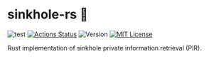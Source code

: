# sinkhole-rs 🦀

![test](https://github.com/hashmatter/sinkhole-rs/workflows/test/badge.svg)
[![Actions Status](https://github.com/hashmatter/sinkhole-rs/workflows/audit/badge.svg)](https://github.com/hashmatter/sinkhole-rs/actions)
![Version](https://img.shields.io/github/tag/hashmatter/sinkhole-rs.svg)
[![MIT License](https://img.shields.io/badge/license-MIT-blue.svg)](LICENSE)

Rust implementation of sinkhole private information retrieval (PIR).
